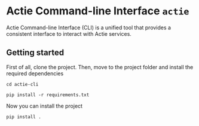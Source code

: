 # Actie Command-line Interface `actie`

Actie Command-line Interface (CLI) is a unified tool that provides a consistent interface to interact with Actie services.

## Getting started

First of all, clone the project.
Then, move to the project folder and install the required dependencies

```cd actie-cli```

```pip install -r requirements.txt```

Now you can install the project

```pip install .```
